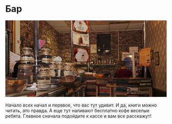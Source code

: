 # Бар

![](bar.jpg)

Начало всех начал и перввое, что вас тут удивит. И да, книги можно читать, это правда. А еще тут наливают бесплатно кофе веселые ребята. Главное сначала подойдите к кассе и вам все расскажут!